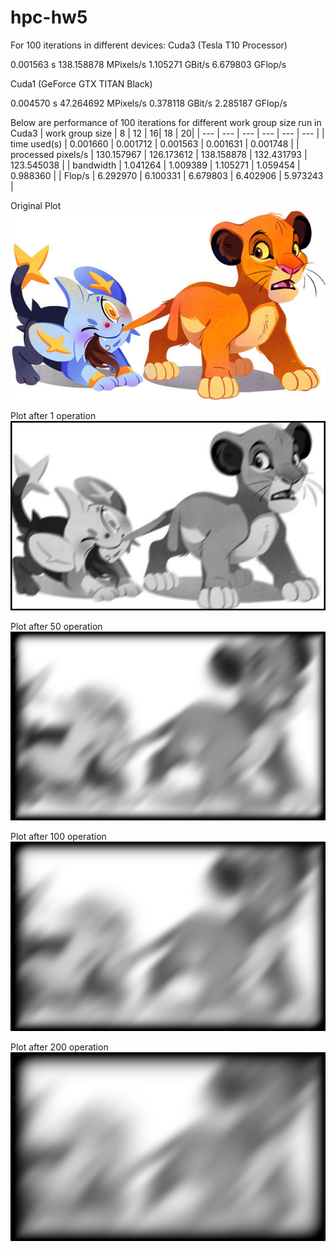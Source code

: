 # hpc-hw5

For 100 iterations in different devices:
Cuda3 (Tesla T10 Processor)

0.001563 s
138.158878 MPixels/s
1.105271 GBit/s
6.679803 GFlop/s

Cuda1 (GeForce GTX TITAN Black)

0.004570 s
47.264692 MPixels/s
0.378118 GBit/s
2.285187 GFlop/s

Below are performance of 100 iterations for different work group size run in Cuda3
| work group size | 8 | 12 | 16| 18 | 20|
| --- | --- | --- | --- | --- | --- |
| time used(s) | 0.001660 | 0.001712 | 0.001563 | 0.001631 | 0.001748 | 
| processed pixels/s | 130.157967 | 126.173612  | 138.158878 | 132.431793 | 123.545038  | 
| bandwidth | 1.041264 | 1.009389 | 1.105271 | 1.059454 | 0.988360 | 
| Flop/s | 6.292970 | 6.100331 | 6.679803 | 6.402906 | 5.973243 |


Original Plot 
![image](https://github.com/qyxiao/HPChomework5/blob/master/Plot/test.jpg)


Plot after 1 operation
![image](https://github.com/qyxiao/HPChomework5/blob/master/Plot/output1.png)


Plot after 50 operation
![image](https://github.com/qyxiao/HPChomework5/blob/master/Plot/output50.png)


Plot after 100 operation
![image](https://github.com/qyxiao/HPChomework5/blob/master/Plot/output100.png)


Plot after 200 operation
![image](https://github.com/qyxiao/HPChomework5/blob/master/Plot/output200.png)